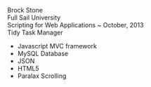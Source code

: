 Brock Stone <br/>
Full Sail University <br/>
Scripting for Web Applications ~ October, 2013 <br/>
Tidy Task Manager 

 - Javascript MVC framework
 - MySQL Database
 - JSON 
 - HTML5
 - Paralax Scrolling 
